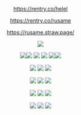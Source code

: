 <div align="center">

https://rentry.co/helel

https://rentry.co/rusame

https://rusame.straw.page/

![](https://64.media.tumblr.com/9867fcb525ea1156921be1e6c5dbca3c/tumblr_inline_mxtesqKWWa1rrry1n.gif)

![](https://64.media.tumblr.com/9abfc9d3bb94aaccd14f1379f68a945d/tumblr_inline_n753yi3KwE1rrry1n.png)![](https://64.media.tumblr.com/be2a4c7adf16455770ef46a3e499e780/tumblr_inline_n753yoBSXT1rrry1n.png) ![](https://64.media.tumblr.com/03e98b10d42390ff36b16a3a8cbfeafc/tumblr_inline_mxtkclAGaE1rrry1n.gif) ![](https://64.media.tumblr.com/82bf9e9081ac54ca0de2e3ac8e0e1a4a/tumblr_inline_mxtkcbv7Mn1rrry1n.gif) ![](https://64.media.tumblr.com/961affb69be00a56ca92cd07b97ab5b0/tumblr_inline_mxsg4w2h2M1rrry1n.gif)![](https://64.media.tumblr.com/1e4b4a492884d0bceb241bd3a6b82ee6/tumblr_inline_mxsg46L4bD1rrry1n.gif)

![](https://images-wixmp-ed30a86b8c4ca887773594c2.wixmp.com/f/24982405-ecd0-46d0-81a4-fd232af00d96/d2vjnka-af6fd62c-e352-4d36-8b42-b1973a236c92.gif?token=eyJ0eXAiOiJKV1QiLCJhbGciOiJIUzI1NiJ9.eyJzdWIiOiJ1cm46YXBwOjdlMGQxODg5ODIyNjQzNzNhNWYwZDQxNWVhMGQyNmUwIiwiaXNzIjoidXJuOmFwcDo3ZTBkMTg4OTgyMjY0MzczYTVmMGQ0MTVlYTBkMjZlMCIsIm9iaiI6W1t7InBhdGgiOiJcL2ZcLzI0OTgyNDA1LWVjZDAtNDZkMC04MWE0LWZkMjMyYWYwMGQ5NlwvZDJ2am5rYS1hZjZmZDYyYy1lMzUyLTRkMzYtOGI0Mi1iMTk3M2EyMzZjOTIuZ2lmIn1dXSwiYXVkIjpbInVybjpzZXJ2aWNlOmZpbGUuZG93bmxvYWQiXX0.TvM6oKEtGPF4330EKfFTJhoXo9ZKS5GvbvoMxSRFELM) ![](https://images-wixmp-ed30a86b8c4ca887773594c2.wixmp.com/f/ba1a7171-d7b8-4567-b10e-c96f7a2cf2d1/d2fng97-efef0baa-2a92-4919-8f52-0d3b0f867f6f.png?token=eyJ0eXAiOiJKV1QiLCJhbGciOiJIUzI1NiJ9.eyJzdWIiOiJ1cm46YXBwOjdlMGQxODg5ODIyNjQzNzNhNWYwZDQxNWVhMGQyNmUwIiwiaXNzIjoidXJuOmFwcDo3ZTBkMTg4OTgyMjY0MzczYTVmMGQ0MTVlYTBkMjZlMCIsIm9iaiI6W1t7InBhdGgiOiJcL2ZcL2JhMWE3MTcxLWQ3YjgtNDU2Ny1iMTBlLWM5NmY3YTJjZjJkMVwvZDJmbmc5Ny1lZmVmMGJhYS0yYTkyLTQ5MTktOGY1Mi0wZDNiMGY4NjdmNmYucG5nIn1dXSwiYXVkIjpbInVybjpzZXJ2aWNlOmZpbGUuZG93bmxvYWQiXX0.d3iB0F1BZsQBQ8CYI90eLzv0ecL6JbmZyOhVLE1anUA) ![](https://images-wixmp-ed30a86b8c4ca887773594c2.wixmp.com/f/7fb28341-f923-40a9-bd80-80915eaa7909/dcav8u2-094dd7bd-6b66-4a26-9590-4b15e014d1a6.gif?token=eyJ0eXAiOiJKV1QiLCJhbGciOiJIUzI1NiJ9.eyJzdWIiOiJ1cm46YXBwOjdlMGQxODg5ODIyNjQzNzNhNWYwZDQxNWVhMGQyNmUwIiwiaXNzIjoidXJuOmFwcDo3ZTBkMTg4OTgyMjY0MzczYTVmMGQ0MTVlYTBkMjZlMCIsIm9iaiI6W1t7InBhdGgiOiJcL2ZcLzdmYjI4MzQxLWY5MjMtNDBhOS1iZDgwLTgwOTE1ZWFhNzkwOVwvZGNhdjh1Mi0wOTRkZDdiZC02YjY2LTRhMjYtOTU5MC00YjE1ZTAxNGQxYTYuZ2lmIn1dXSwiYXVkIjpbInVybjpzZXJ2aWNlOmZpbGUuZG93bmxvYWQiXX0.QKC0bcZ0vJ3c1495WY_rjIyz1d_TVPY7aS5pGpB1zVc)

![](https://images-wixmp-ed30a86b8c4ca887773594c2.wixmp.com/f/51126e6b-12d9-4f7f-8722-c901fdc051b3/d5c2baq-ad3e3e94-bd2c-4ad1-9562-68ac63695dec.gif?token=eyJ0eXAiOiJKV1QiLCJhbGciOiJIUzI1NiJ9.eyJzdWIiOiJ1cm46YXBwOjdlMGQxODg5ODIyNjQzNzNhNWYwZDQxNWVhMGQyNmUwIiwiaXNzIjoidXJuOmFwcDo3ZTBkMTg4OTgyMjY0MzczYTVmMGQ0MTVlYTBkMjZlMCIsIm9iaiI6W1t7InBhdGgiOiJcL2ZcLzUxMTI2ZTZiLTEyZDktNGY3Zi04NzIyLWM5MDFmZGMwNTFiM1wvZDVjMmJhcS1hZDNlM2U5NC1iZDJjLTRhZDEtOTU2Mi02OGFjNjM2OTVkZWMuZ2lmIn1dXSwiYXVkIjpbInVybjpzZXJ2aWNlOmZpbGUuZG93bmxvYWQiXX0.vP6chsrm1Ga5Fupjr_WoINTBhH-hcy5h1KvbsO2836Q) ![](https://images-wixmp-ed30a86b8c4ca887773594c2.wixmp.com/f/a2c00a7e-8a64-4d3e-a875-cd4c5ab696c0/d7hn94k-47bdbfa5-a431-4eb5-99a5-adb59d45b3cf.gif?token=eyJ0eXAiOiJKV1QiLCJhbGciOiJIUzI1NiJ9.eyJzdWIiOiJ1cm46YXBwOjdlMGQxODg5ODIyNjQzNzNhNWYwZDQxNWVhMGQyNmUwIiwiaXNzIjoidXJuOmFwcDo3ZTBkMTg4OTgyMjY0MzczYTVmMGQ0MTVlYTBkMjZlMCIsIm9iaiI6W1t7InBhdGgiOiJcL2ZcL2EyYzAwYTdlLThhNjQtNGQzZS1hODc1LWNkNGM1YWI2OTZjMFwvZDdobjk0ay00N2JkYmZhNS1hNDMxLTRlYjUtOTlhNS1hZGI1OWQ0NWIzY2YuZ2lmIn1dXSwiYXVkIjpbInVybjpzZXJ2aWNlOmZpbGUuZG93bmxvYWQiXX0.8I9pO2hyHHuAlDJclYmZbiBgjE3eIahkbaIlNgVz21w) ![](https://images-wixmp-ed30a86b8c4ca887773594c2.wixmp.com/f/ad599252-7485-4f1c-b9e3-2e93cfe86c24/d2w4ozt-bbaaa54f-e885-45b8-b948-2b11f35cc660.gif?token=eyJ0eXAiOiJKV1QiLCJhbGciOiJIUzI1NiJ9.eyJzdWIiOiJ1cm46YXBwOjdlMGQxODg5ODIyNjQzNzNhNWYwZDQxNWVhMGQyNmUwIiwiaXNzIjoidXJuOmFwcDo3ZTBkMTg4OTgyMjY0MzczYTVmMGQ0MTVlYTBkMjZlMCIsIm9iaiI6W1t7InBhdGgiOiJcL2ZcL2FkNTk5MjUyLTc0ODUtNGYxYy1iOWUzLTJlOTNjZmU4NmMyNFwvZDJ3NG96dC1iYmFhYTU0Zi1lODg1LTQ1YjgtYjk0OC0yYjExZjM1Y2M2NjAuZ2lmIn1dXSwiYXVkIjpbInVybjpzZXJ2aWNlOmZpbGUuZG93bmxvYWQiXX0.bP2Q-8MK9SHuherLFvrLtNjgXw3pzEa1wDgmc8oiIrk)

![](https://images-wixmp-ed30a86b8c4ca887773594c2.wixmp.com/f/9bf4f4fc-c34f-470c-823a-d4cd0224bb26/d25hmyy-307c4c42-9b7b-41d0-987f-125eedf156e8.gif?token=eyJ0eXAiOiJKV1QiLCJhbGciOiJIUzI1NiJ9.eyJzdWIiOiJ1cm46YXBwOjdlMGQxODg5ODIyNjQzNzNhNWYwZDQxNWVhMGQyNmUwIiwiaXNzIjoidXJuOmFwcDo3ZTBkMTg4OTgyMjY0MzczYTVmMGQ0MTVlYTBkMjZlMCIsIm9iaiI6W1t7InBhdGgiOiJcL2ZcLzliZjRmNGZjLWMzNGYtNDcwYy04MjNhLWQ0Y2QwMjI0YmIyNlwvZDI1aG15eS0zMDdjNGM0Mi05YjdiLTQxZDAtOTg3Zi0xMjVlZWRmMTU2ZTguZ2lmIn1dXSwiYXVkIjpbInVybjpzZXJ2aWNlOmZpbGUuZG93bmxvYWQiXX0.oRM0mT-4X-x4HrnHhHw3Dv_flSpfKeFEoVQzNzuOShg) ![](https://images-wixmp-ed30a86b8c4ca887773594c2.wixmp.com/f/ebc3125a-3e52-4d1f-adfe-ec0389ae66b1/d6z21fe-1e650db4-22e7-4041-826e-41409f0487d8.gif?token=eyJ0eXAiOiJKV1QiLCJhbGciOiJIUzI1NiJ9.eyJzdWIiOiJ1cm46YXBwOjdlMGQxODg5ODIyNjQzNzNhNWYwZDQxNWVhMGQyNmUwIiwiaXNzIjoidXJuOmFwcDo3ZTBkMTg4OTgyMjY0MzczYTVmMGQ0MTVlYTBkMjZlMCIsIm9iaiI6W1t7InBhdGgiOiJcL2ZcL2ViYzMxMjVhLTNlNTItNGQxZi1hZGZlLWVjMDM4OWFlNjZiMVwvZDZ6MjFmZS0xZTY1MGRiNC0yMmU3LTQwNDEtODI2ZS00MTQwOWYwNDg3ZDguZ2lmIn1dXSwiYXVkIjpbInVybjpzZXJ2aWNlOmZpbGUuZG93bmxvYWQiXX0.lxPIS4sifQq-XmxkSg7vqJjCHchJggTN7QoXINWeWow) ![](https://images-wixmp-ed30a86b8c4ca887773594c2.wixmp.com/f/699532aa-c84c-4af8-9610-47b9e8a69e1e/d326kby-9e4a2b3b-b048-4b2c-bb9f-02ac29037c33.gif?token=eyJ0eXAiOiJKV1QiLCJhbGciOiJIUzI1NiJ9.eyJzdWIiOiJ1cm46YXBwOjdlMGQxODg5ODIyNjQzNzNhNWYwZDQxNWVhMGQyNmUwIiwiaXNzIjoidXJuOmFwcDo3ZTBkMTg4OTgyMjY0MzczYTVmMGQ0MTVlYTBkMjZlMCIsIm9iaiI6W1t7InBhdGgiOiJcL2ZcLzY5OTUzMmFhLWM4NGMtNGFmOC05NjEwLTQ3YjllOGE2OWUxZVwvZDMyNmtieS05ZTRhMmIzYi1iMDQ4LTRiMmMtYmI5Zi0wMmFjMjkwMzdjMzMuZ2lmIn1dXSwiYXVkIjpbInVybjpzZXJ2aWNlOmZpbGUuZG93bmxvYWQiXX0.-FbMAYc6IrVyV2nDJ_hQRKMft8z2vaXktiE2tP8bJao)

![](https://images-wixmp-ed30a86b8c4ca887773594c2.wixmp.com/f/3d3655b7-467f-4394-ac71-50e0c1dfcff8/d9wumyc-a1dd3074-e110-48d7-a007-7046ba729633.png?token=eyJ0eXAiOiJKV1QiLCJhbGciOiJIUzI1NiJ9.eyJzdWIiOiJ1cm46YXBwOjdlMGQxODg5ODIyNjQzNzNhNWYwZDQxNWVhMGQyNmUwIiwiaXNzIjoidXJuOmFwcDo3ZTBkMTg4OTgyMjY0MzczYTVmMGQ0MTVlYTBkMjZlMCIsIm9iaiI6W1t7InBhdGgiOiJcL2ZcLzNkMzY1NWI3LTQ2N2YtNDM5NC1hYzcxLTUwZTBjMWRmY2ZmOFwvZDl3dW15Yy1hMWRkMzA3NC1lMTEwLTQ4ZDctYTAwNy03MDQ2YmE3Mjk2MzMucG5nIn1dXSwiYXVkIjpbInVybjpzZXJ2aWNlOmZpbGUuZG93bmxvYWQiXX0._Wyq7KuFRSvSGoRgFWyO4IkXUogDHDEtK0si3-Jx-uA) ![](https://images-wixmp-ed30a86b8c4ca887773594c2.wixmp.com/f/3d3655b7-467f-4394-ac71-50e0c1dfcff8/d9wumig-c975745a-8cb2-440d-be44-9e1f9c4a4bcc.png?token=eyJ0eXAiOiJKV1QiLCJhbGciOiJIUzI1NiJ9.eyJzdWIiOiJ1cm46YXBwOjdlMGQxODg5ODIyNjQzNzNhNWYwZDQxNWVhMGQyNmUwIiwiaXNzIjoidXJuOmFwcDo3ZTBkMTg4OTgyMjY0MzczYTVmMGQ0MTVlYTBkMjZlMCIsIm9iaiI6W1t7InBhdGgiOiJcL2ZcLzNkMzY1NWI3LTQ2N2YtNDM5NC1hYzcxLTUwZTBjMWRmY2ZmOFwvZDl3dW1pZy1jOTc1NzQ1YS04Y2IyLTQ0MGQtYmU0NC05ZTFmOWM0YTRiY2MucG5nIn1dXSwiYXVkIjpbInVybjpzZXJ2aWNlOmZpbGUuZG93bmxvYWQiXX0._VZWPUZ9_UPGkkiRgGXm_XMwWYq47KEiMiJQ5jgM_pw) ![](https://images-wixmp-ed30a86b8c4ca887773594c2.wixmp.com/f/3d3655b7-467f-4394-ac71-50e0c1dfcff8/dclqnde-d8211b2c-d221-4dd0-be20-38c52bf30e25.png?token=eyJ0eXAiOiJKV1QiLCJhbGciOiJIUzI1NiJ9.eyJzdWIiOiJ1cm46YXBwOjdlMGQxODg5ODIyNjQzNzNhNWYwZDQxNWVhMGQyNmUwIiwiaXNzIjoidXJuOmFwcDo3ZTBkMTg4OTgyMjY0MzczYTVmMGQ0MTVlYTBkMjZlMCIsIm9iaiI6W1t7InBhdGgiOiJcL2ZcLzNkMzY1NWI3LTQ2N2YtNDM5NC1hYzcxLTUwZTBjMWRmY2ZmOFwvZGNscW5kZS1kODIxMWIyYy1kMjIxLTRkZDAtYmUyMC0zOGM1MmJmMzBlMjUucG5nIn1dXSwiYXVkIjpbInVybjpzZXJ2aWNlOmZpbGUuZG93bmxvYWQiXX0.HKEFGbmrAukMapuLZSbbkJUKS-COAfBKw2NnE7MYbdU)
